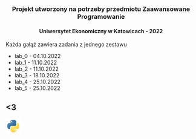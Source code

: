 <h3 align="center"> Projekt utworzony na potrzeby przedmiotu Zaawansowane Programowanie </h3>
<h4 align="center"> Uniwersytet Ekonomiczny w Katowicach - 2022 </h4>

<p> Każda gałąź zawiera zadania z jednego zestawu </p>


* lab_0 - 04.10.2022
* lab_1 - 11.10.2022
* lab_2 - 11.10.2022
* lab_3 - 18.10.2022
* lab_4 - 25.10.2022
* lab_5 - 25.10.2022


## <3
<a href="https://www.python.org" target="_blank"> <img src="https://raw.githubusercontent.com/devicons/devicon/master/icons/python/python-original.svg" alt="python" width="40" height="40"/> </a>
